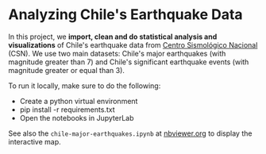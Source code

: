 # Analyzing Chile's Earthquake Data

In this project, we __import, clean and do statistical analysis and visualizations__ of Chile's earthquake data from 
[Centro Sismológico Nacional](https://www.csn.uchile.cl) (CSN). 
We use two main datasets: Chile's major earthquakes (with magnitude greater than 7) and Chile's significant earthquake events (with magnitude greater or equal than 3).

To run it locally, make sure to do the following:

- Create a python virtual environment
- pip install -r requirements.txt
- Open the notebooks in JupyterLab

See also the `chile-major-earthquakes.ipynb` at [nbviewer.org](http://nbviewer.org/github/fabiomnsantos/chile-earthquakes/blob/main/chile-major-earthquakes.ipynb) to display the interactive map.
